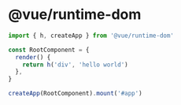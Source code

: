 ﻿# @vue/runtime-dom

```js
import { h, createApp } from '@vue/runtime-dom'

const RootComponent = {
  render() {
    return h('div', 'hello world')
  },
}

createApp(RootComponent).mount('#app')
```

